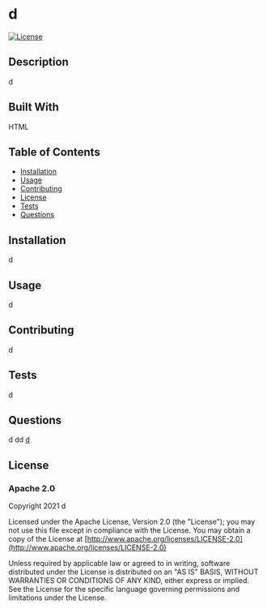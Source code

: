 # d

        
[![License](https://img.shields.io/badge/License-Apache%202.0-blue.svg)](https://opensource.org/licenses/Apache-2.0)
      

## Description

d

## Built With
HTML

## Table of Contents

* [Installation](#installation)
* [Usage](#usage)
* [Contributing](#contributing)
* [License](#license)
* [Tests](#tests)
* [Questions](#questions)

## Installation
d

## Usage
d

## Contributing
d

## Tests
d

## Questions
d
dd
[d](https://github.com/d)


        
## License
        
### Apache 2.0
        
Copyright 2021 d
        
Licensed under the Apache License, Version 2.0 (the "License"); you may not use this file except in compliance with the License. You may obtain a copy of the License at [http://www.apache.org/licenses/LICENSE-2.0](http://www.apache.org/licenses/LICENSE-2.0)

  Unless required by applicable law or agreed to in writing, software
  distributed under the License is distributed on an "AS IS" BASIS,
  WITHOUT WARRANTIES OR CONDITIONS OF ANY KIND, either express or implied.
  See the License for the specific language governing permissions and
  limitations under the License.
      
  